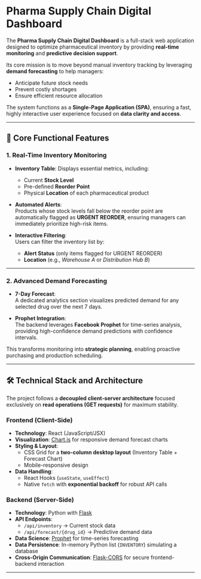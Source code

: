 # Pharma Supply Chain Digital Dashboard

The **Pharma Supply Chain Digital Dashboard** is a full-stack web application designed to optimize pharmaceutical inventory by providing **real-time monitoring** and **predictive decision support**.  

Its core mission is to move beyond manual inventory tracking by leveraging **demand forecasting** to help managers:
- Anticipate future stock needs  
- Prevent costly shortages  
- Ensure efficient resource allocation  

The system functions as a **Single-Page Application (SPA)**, ensuring a fast, highly interactive user experience focused on **data clarity and access**.

---

## 🚀 Core Functional Features

### 1. Real-Time Inventory Monitoring
- **Inventory Table**: Displays essential metrics, including:
  - Current **Stock Level**
  - Pre-defined **Reorder Point**
  - Physical **Location** of each pharmaceutical product  

- **Automated Alerts**:  
  Products whose stock levels fall below the reorder point are automatically flagged as **URGENT REORDER**, ensuring managers can immediately prioritize high-risk items.  

- **Interactive Filtering**:  
  Users can filter the inventory list by:
  - **Alert Status** (only items flagged for URGENT REORDER)  
  - **Location** (e.g., *Warehouse A* or *Distribution Hub B*)  

---

### 2. Advanced Demand Forecasting
- **7-Day Forecast**:  
  A dedicated analytics section visualizes predicted demand for any selected drug over the next 7 days.  

- **Prophet Integration**:  
  The backend leverages **Facebook Prophet** for time-series analysis, providing high-confidence demand predictions with confidence intervals.  

This transforms monitoring into **strategic planning**, enabling proactive purchasing and production scheduling.  

---

## 🛠️ Technical Stack and Architecture

The project follows a **decoupled client-server architecture** focused exclusively on **read operations (GET requests)** for maximum stability.  

### Frontend (Client-Side)
- **Technology**: React (JavaScript/JSX)  
- **Visualization**: [Chart.js](https://www.chartjs.org/) for responsive demand forecast charts  
- **Styling & Layout**:  
  - CSS Grid for a **two-column desktop layout** (Inventory Table + Forecast Chart)  
  - Mobile-responsive design  
- **Data Handling**:  
  - React Hooks (`useState`, `useEffect`)  
  - Native `fetch` with **exponential backoff** for robust API calls  

### Backend (Server-Side)
- **Technology**: Python with [Flask](https://flask.palletsprojects.com/)  
- **API Endpoints**:  
  - `/api/inventory` → Current stock data  
  - `/api/forecast/{drug_id}` → Predictive demand data  
- **Data Science**: [Prophet](https://facebook.github.io/prophet/) for time-series forecasting  
- **Data Persistence**: In-memory Python list (`INVENTORY`) simulating a database  
- **Cross-Origin Communication**: [Flask-CORS](https://flask-cors.readthedocs.io/) for secure frontend-backend interaction  

---

